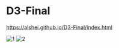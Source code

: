 # D3-Final

https://alshei.github.io/D3-Final/index.html

![1](https://user-images.githubusercontent.com/91434717/165692802-56b4773f-7f66-4fcd-94f2-f77783ddb0af.png)
![2](https://user-images.githubusercontent.com/91434717/165692810-bd1ee454-9638-4a31-865b-5bcfc3389e18.png)
